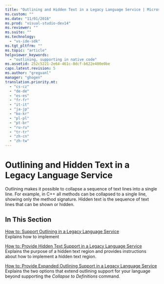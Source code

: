 ```yaml
---
title: "Outlining and Hidden Text in a Legacy Language Service | Microsoft Docs"
ms.custom: ""
ms.date: "11/01/2016"
ms.prod: "visual-studio-dev14"
ms.reviewer: ""
ms.suite: ""
ms.technology: 
  - "vs-ide-sdk"
ms.tgt_pltfrm: ""
ms.topic: "article"
helpviewer_keywords: 
  - "outlining, supporting in native code"
ms.assetid: 252c5221-2e64-461c-8dcf-b622e400e0be
caps.latest.revision: 5
ms.author: "gregvanl"
manager: "ghogen"
translation.priority.mt: 
  - "cs-cz"
  - "de-de"
  - "es-es"
  - "fr-fr"
  - "it-it"
  - "ja-jp"
  - "ko-kr"
  - "pl-pl"
  - "pt-br"
  - "ru-ru"
  - "tr-tr"
  - "zh-cn"
  - "zh-tw"
---
```

# Outlining and Hidden Text in a Legacy Language Service
Outlining makes it possible to collapse a sequence of text lines into a single line. For example, in C++ all methods can be collapsed to a single line, showing only the method signature. Hidden text is the sequence of text lines that can be shown or hidden.  
  
## In This Section  
 [How to: Support Outlining in a Legacy Language Service](../../extensibility/internals/how-to-support-outlining-in-a-legacy-language-service.md)  
 Explains how to implement  
  
 [How to: Provide Hidden Text Support in a Legacy Language Service](../../extensibility/internals/how-to-provide-hidden-text-support-in-a-legacy-language-service.md)  
 Explains the purpose of a hidden text region and provides instructions about how to implement a hidden text region.  
  
 [How to: Provide Expanded Outlining Support in a Legacy Language Service](../../extensibility/internals/how-to-provide-expanded-outlining-support-in-a-legacy-language-service.md)  
 Explains the two options that extend outlining support for your language beyond supporting the *Collapse to Definitions* command.